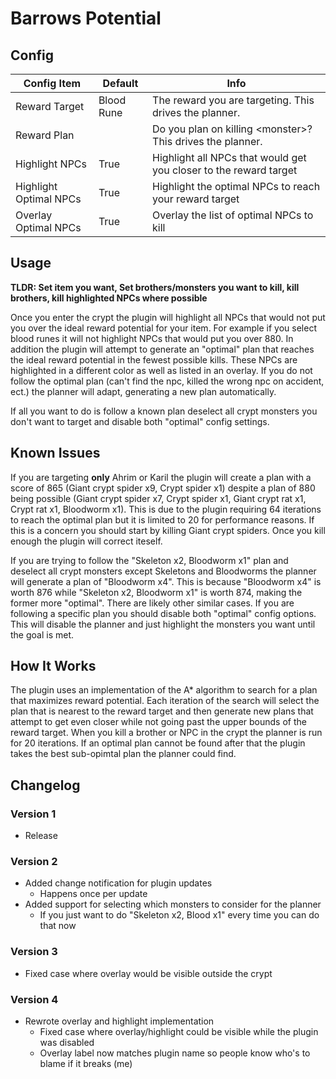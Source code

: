 # Barrows Potential

## Config

| Config Item            | Default    | Info                                                              |
|------------------------|------------|-------------------------------------------------------------------|
| Reward Target          | Blood Rune | The reward you are targeting. This drives the planner.            |
| Reward Plan            | <all>      | Do you plan on killing \<monster\>? This drives the planner.      |
| Highlight NPCs         | True       | Highlight all NPCs that would get you closer to the reward target |
| Highlight Optimal NPCs | True       | Highlight the optimal NPCs to reach your reward target            |
| Overlay Optimal NPCs   | True       | Overlay the list of optimal NPCs to kill                          |


## Usage

**TLDR: Set item you want, Set brothers/monsters you want to kill, kill brothers, kill highlighted NPCs where possible**

Once you enter the crypt the plugin will highlight all NPCs that would not put you over the ideal reward potential for your item. For example if you select blood runes it will not highlight NPCs that would put you over 880. In addition the plugin will attempt to generate an "optimal" plan that reaches the ideal reward potential in the fewest possible kills. These NPCs are highlighted in a different color as well as listed in an overlay. If you do not follow the optimal plan (can't find the npc, killed the wrong npc on accident, ect.) the planner will adapt, generating a new plan automatically.

If all you want to do is follow a known plan deselect all crypt monsters you don't want to target and disable both "optimal" config settings.

## Known Issues

If you are targeting **only** Ahrim or Karil the plugin will create a plan with a score of 865 (Giant crypt spider x9, Crypt spider x1) despite a plan of 880 being possible (Giant crypt spider x7, Crypt spider x1, Giant crypt rat x1, Crypt rat x1, Bloodworm x1). This is due to the plugin requiring 64 iterations to reach the optimal plan but it is limited to 20 for performance reasons. If this is a concern you should start by killing Giant crypt spiders. Once you kill enough the plugin will correct iteself.

If you are trying to follow the "Skeleton x2, Bloodworm x1" plan and deselect all crypt monsters except Skeletons and Bloodworms the planner will generate a plan of "Bloodworm x4". This is because "Bloodworm x4" is worth 876 while "Skeleton x2, Bloodworm x1" is worth 874, making the former more "optimal". There are likely other similar cases. If you are following a specific plan you should disable both "optimal" config options. This will disable the planner and just highlight the monsters you want until the goal is met.

## How It Works

The plugin uses an implementation of the A* algorithm to search for a plan that maximizes reward potential. Each iteration of the search will select the plan that is nearest to the reward target and then generate new plans that attempt to get even closer while not going past the upper bounds of the reward target. When you kill a brother or NPC in the crypt the planner is run for 20 iterations. If an optimal plan cannot be found after that the plugin takes the best sub-opimtal plan the planner could find.

## Changelog

### Version 1

* Release

### Version 2 

* Added change notification for plugin updates
  * Happens once per update
* Added support for selecting which monsters to consider for the planner
  * If you just want to do "Skeleton x2, Blood x1" every time you can do that now

### Version 3

* Fixed case where overlay would be visible outside the crypt

### Version 4

* Rewrote overlay and highlight implementation
  * Fixed case where overlay/highlight could be visible while the plugin was disabled
  * Overlay label now matches plugin name so people know who's to blame if it breaks (me)
